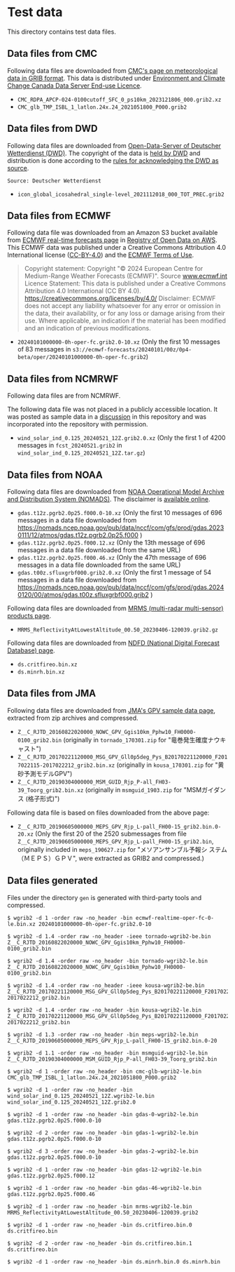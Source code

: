 # Test data

This directory contains test data files.

## Data files from CMC

Following data files are downloaded from [CMC's page on meteorological data in
GRIB format](https://weather.gc.ca/grib/index_e.html).
This data is distributed under [Environment and Climate Change Canada Data Server End-use
Licence](https://dd.weather.gc.ca/doc/LICENCE_GENERAL.txt).

* `CMC_RDPA_APCP-024-0100cutoff_SFC_0_ps10km_2023121806_000.grib2.xz`
* `CMC_glb_TMP_ISBL_1_latlon.24x.24_2021051800_P000.grib2`

## Data files from DWD

Following data files are downloaded from [Open-Data-Server of Deutscher Wetterdienst (DWD)](https://opendata.dwd.de/).
The copyright of the data is [held by DWD](https://www.dwd.de/EN/service/copyright/copyright_artikel.html) and distribution is done according to the [rules for acknowledging the DWD as source](https://www.dwd.de/EN/service/copyright/templates_dwd_as_source.html).

```
Source: Deutscher Wetterdienst
```

- `icon_global_icosahedral_single-level_2021112018_000_TOT_PREC.grib2`

## Data files from ECMWF

Following data file was downloaded from an Amazon S3 bucket available from [ECMWF real-time forecasts page](https://registry.opendata.aws/ecmwf-forecasts/) in [Registry of Open Data on AWS](https://registry.opendata.aws/).
This ECMWF data was published under a Creative Commons Attribution 4.0 International license ([CC-BY-4.0](https://creativecommons.org/licenses/by/4.0/)) and the [ECMWF Terms of Use](https://apps.ecmwf.int/datasets/licences/general/).

> Copyright statement: Copyright "© 2024 European Centre for Medium-Range Weather Forecasts (ECMWF)".
> Source www.ecmwf.int
> Licence Statement: This data is published under a Creative Commons Attribution 4.0 International (CC BY 4.0). https://creativecommons.org/licenses/by/4.0/
> Disclaimer: ECMWF does not accept any liability whatsoever for any error or omission in the data, their availability, or for any loss or damage arising from their use.
> Where applicable, an indication if the material has been modified and an indication of previous modifications.

- `20240101000000-0h-oper-fc.grib2.0-10.xz`
  (Only the first 10 messages of 83 messages in `s3://ecmwf-forecasts/20240101/00z/0p4-beta/oper/20240101000000-0h-oper-fc.grib2`)

## Data files from NCMRWF

Following data files are from NCMRWF.

The following data file was not placed in a publicly accessible location.
It was posted as sample data in a [discussion](https://github.com/noritada/grib-rs/discussions/77) in this repository and was incorporated into the repository with permission.

- `wind_solar_ind_0.125_20240521_12Z.grib2.0.xz`
  (Only the first 1 of 4200 messages in `fcst_20240521.grib2` in `wind_solar_ind_0.125_20240521_12Z.tar.gz`)

## Data files from NOAA

Following data files are downloaded from [NOAA Operational Model Archive and Distribution System (NOMADS)](https://nomads.ncep.noaa.gov/).
The disclaimer is [available online](https://www.weather.gov/disclaimer).

- `gdas.t12z.pgrb2.0p25.f000.0-10.xz`
  (Only the first 10 messages of 696 messages in a data file downloaded from
  https://nomads.ncep.noaa.gov/pub/data/nccf/com/gfs/prod/gdas.20230111/12/atmos/gdas.t12z.pgrb2.0p25.f000 )
- `gdas.t12z.pgrb2.0p25.f000.12.xz`
  (Only the 13th message of 696 messages in a data file downloaded from the same URL)
- `gdas.t12z.pgrb2.0p25.f000.46.xz`
  (Only the 47th message of 696 messages in a data file downloaded from the same URL)
- `gdas.t00z.sfluxgrbf000.grib2.0.xz`
  (Only the first 1 message of 54 messages in a data file downloaded from
  https://nomads.ncep.noaa.gov/pub/data/nccf/com/gfs/prod/gdas.20240120/00/atmos/gdas.t00z.sfluxgrbf000.grib2 )

Following data files are downloaded from [MRMS (multi-radar multi-sensor) products page](https://mrms.ncep.noaa.gov/data/).

- `MRMS_ReflectivityAtLowestAltitude_00.50_20230406-120039.grib2.gz`

Following data files are downloaded from [NDFD (National Digital Forecast Database) page](https://www.ncei.noaa.gov/products/weather-climate-models/national-digital-forecast-database).

- `ds.critfireo.bin.xz`
- `ds.minrh.bin.xz`

## Data files from JMA

Following data files are downloaded from [JMA's GPV sample data
page](https://www.data.jma.go.jp/developer/gpv_sample.html), extracted
from zip archives and compressed.

* `Z__C_RJTD_20160822020000_NOWC_GPV_Ggis10km_Pphw10_FH0000-0100_grib2.bin`
  (originally in `tornado_170301.zip` for "竜巻発生確度ナウキャスト")
* `Z__C_RJTD_20170221120000_MSG_GPV_Gll0p5deg_Pys_B20170221120000_F2017022115-2017022212_grib2.bin.xz`
  (originally in `kousa_170301.zip` for "黄砂予測モデルGPV")
* `Z__C_RJTD_20190304000000_MSM_GUID_Rjp_P-all_FH03-39_Toorg_grib2.bin.xz`
  (originally in `msmguid_1903.zip` for "MSMガイダンス (格子形式)")

Following data file is based on files downloaded from the above page:

* `Z__C_RJTD_20190605000000_MEPS_GPV_Rjp_L-pall_FH00-15_grib2.bin.0-20.xz`
  (Only the first 20 of the 2520 submessages from file
  `Z__C_RJTD_20190605000000_MEPS_GPV_Rjp_L-pall_FH00-15_grib2.bin`,
  originally included in `meps_190627.zip` for "メソアンサンブル予報シ
  ステム（ＭＥＰＳ）ＧＰＶ", were extracted as GRIB2 and compressed.)

## Data files generated

Files under the directory `gen` is generated with third-party tools
and compressed.

```
$ wgrib2 -d 1 -order raw -no_header -bin ecmwf-realtime-oper-fc-0-le.bin.xz 20240101000000-0h-oper-fc.grib2.0-10

$ wgrib2 -d 1.4 -order raw -no_header -ieee tornado-wgrib2-be.bin Z__C_RJTD_20160822020000_NOWC_GPV_Ggis10km_Pphw10_FH0000-0100_grib2.bin

$ wgrib2 -d 1.4 -order raw -no_header -bin tornado-wgrib2-le.bin Z__C_RJTD_20160822020000_NOWC_GPV_Ggis10km_Pphw10_FH0000-0100_grib2.bin

$ wgrib2 -d 1.4 -order raw -no_header -ieee kousa-wgrib2-be.bin Z__C_RJTD_20170221120000_MSG_GPV_Gll0p5deg_Pys_B20170221120000_F2017022115-2017022212_grib2.bin

$ wgrib2 -d 1.4 -order raw -no_header -bin kousa-wgrib2-le.bin Z__C_RJTD_20170221120000_MSG_GPV_Gll0p5deg_Pys_B20170221120000_F2017022115-2017022212_grib2.bin

$ wgrib2 -d 1.3 -order raw -no_header -bin meps-wgrib2-le.bin Z__C_RJTD_20190605000000_MEPS_GPV_Rjp_L-pall_FH00-15_grib2.bin.0-20

$ wgrib2 -d 1.1 -order raw -no_header -bin msmguid-wgrib2-le.bin Z__C_RJTD_20190304000000_MSM_GUID_Rjp_P-all_FH03-39_Toorg_grib2.bin

$ wgrib2 -d 1 -order raw -no_header -bin cmc-glb-wgrib2-le.bin CMC_glb_TMP_ISBL_1_latlon.24x.24_2021051800_P000.grib2

$ wgrib2 -d 1 -order raw -no_header -bin wind_solar_ind_0.125_20240521_12Z.wgrib2-le.bin wind_solar_ind_0.125_20240521_12Z.grib2.0

$ wgrib2 -d 1 -order raw -no_header -bin gdas-0-wgrib2-le.bin gdas.t12z.pgrb2.0p25.f000.0-10

$ wgrib2 -d 2 -order raw -no_header -bin gdas-1-wgrib2-le.bin gdas.t12z.pgrb2.0p25.f000.0-10

$ wgrib2 -d 3 -order raw -no_header -bin gdas-2-wgrib2-le.bin gdas.t12z.pgrb2.0p25.f000.0-10

$ wgrib2 -d 1 -order raw -no_header -bin gdas-12-wgrib2-le.bin gdas.t12z.pgrb2.0p25.f000.12

$ wgrib2 -d 1 -order raw -no_header -bin gdas-46-wgrib2-le.bin gdas.t12z.pgrb2.0p25.f000.46

$ wgrib2 -d 1 -order raw -no_header -bin mrms-wgrib2-le.bin MRMS_ReflectivityAtLowestAltitude_00.50_20230406-120039.grib2

$ wgrib2 -d 1 -order raw -no_header -bin ds.critfireo.bin.0 ds.critfireo.bin

$ wgrib2 -d 2 -order raw -no_header -bin ds.critfireo.bin.1 ds.critfireo.bin

$ wgrib2 -d 1 -order raw -no_header -bin ds.minrh.bin.0 ds.minrh.bin
```
